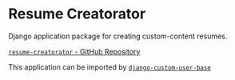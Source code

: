 # Resume Creatorator

Django application package for creating custom-content resumes.

[`resume-creatorator` - GitHub Repository](https://github.com/brucestull/resume-creatorator)

This application can be imported by [`django-custom-user-base`](https://github.com/brucestull/django-custom-user-base)
